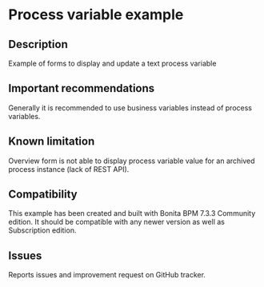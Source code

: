 # Process variable example

## Description
Example of forms to display and update a text process variable

## Important recommendations
Generally it is recommended to use business variables instead of process variables.

## Known limitation
Overview form is not able to display process variable value for an archived process instance (lack of REST API).

## Compatibility
This example has been created and built with Bonita BPM 7.3.3 Community edition.
It should be compatible with any newer version as well as Subscription edition.

## Issues
Reports issues and improvement request on GitHub tracker.
